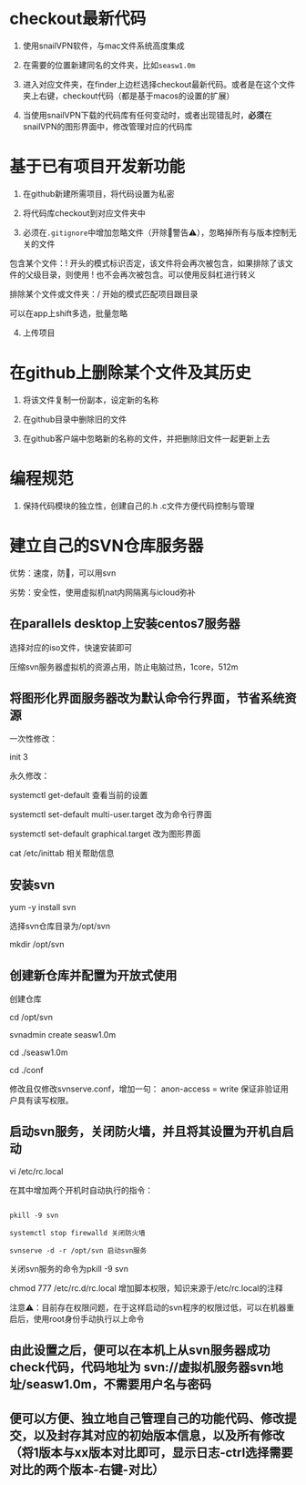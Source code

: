 # checkout最新代码

1. 使用snailVPN软件，与mac文件系统高度集成

2. 在需要的位置新建同名的文件夹，比如`seasw1.0m`

3. 进入对应文件夹，在finder上边栏选择checkout最新代码。或者是在这个文件夹上右键，checkout代码（都是基于macos的设置的扩展）

4. 当使用snailVPN下载的代码库有任何变动时，或者出现错乱时，**必须**在snailVPN的图形界面中，修改管理对应的代码库

# 基于已有项目开发新功能

1. 在github新建所需项目，将代码设置为私密

2. 将代码库checkout到对应文件夹中

3. 必须在`.gitignore`中增加忽略文件（开除🔫警告⚠️），忽略掉所有与版本控制无关的文件

包含某个文件：! 开头的模式标识否定，该文件将会再次被包含，如果排除了该文件的父级目录，则使用 ! 也不会再次被包含。可以使用反斜杠进行转义

排除某个文件或文件夹：/ 开始的模式匹配项目跟目录

可以在app上shift多选，批量忽略

4. 上传项目

# 在github上删除某个文件及其历史

1. 将该文件复制一份副本，设定新的名称

2. 在github目录中删除旧的文件

3. 在github客户端中忽略新的名称的文件，并把删除旧文件一起更新上去

# 编程规范

1. 保持代码模块的独立性，创建自己的.h .c文件方便代码控制与管理

# 建立自己的SVN仓库服务器

优势：速度，防🔫，可以用svn

劣势：安全性，使用虚拟机nat内网隔离与icloud弥补

## 在parallels desktop上安装centos7服务器

选择对应的iso文件，快速安装即可

压缩svn服务器虚拟机的资源占用，防止电脑过热，1core，512m

## 将图形化界面服务器改为默认命令行界面，节省系统资源

一次性修改：

init 3

永久修改：

systemctl get-default 查看当前的设置

systemctl set-default multi-user.target 改为命令行界面

systemctl set-default graphical.target 改为图形界面

cat /etc/inittab 相关帮助信息

## 安装svn

yum -y install svn

选择svn仓库目录为/opt/svn

mkdir /opt/svn

## 创建新仓库并配置为开放式使用

创建仓库

cd /opt/svn

svnadmin create seasw1.0m

cd ./seasw1.0m

cd ./conf

修改且仅修改svnserve.conf，增加一句：
anon-access = write
保证非验证用户具有读写权限。

## 启动svn服务，关闭防火墙，并且将其设置为开机自启动

vi /etc/rc.local

在其中增加两个开机时自动执行的指令：
```shell

pkill -9 svn

systemctl stop firewalld 关闭防火墙

svnserve -d -r /opt/svn 启动svn服务

```

关闭svn服务的命令为pkill -9 svn

chmod 777 /etc/rc.d/rc.local 增加脚本权限，知识来源于/etc/rc.local的注释

注意⚠️：目前存在权限问题，在于这样启动的svn程序的权限过低，可以在机器重启后，使用root身份手动执行以上命令

## 由此设置之后，便可以在本机上从svn服务器成功check代码，代码地址为 svn://虚拟机服务器svn地址/seasw1.0m，不需要用户名与密码

## 便可以方便、独立地自己管理自己的功能代码、修改提交，以及封存其对应的初始版本信息，以及所有修改（将1版本与xx版本对比即可，显示日志-ctrl选择需要对比的两个版本-右键-对比）